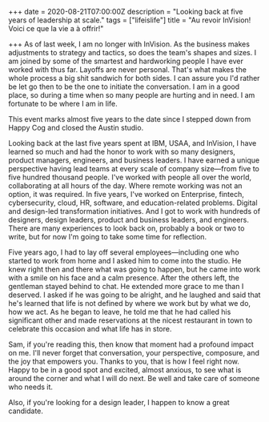 +++
date = 2020-08-21T07:00:00Z
description = "Looking back at five years of leadership at scale."
tags = ["lifeislife"]
title = "Au revoir InVision! Voici ce que la vie a à offrir!"

+++
As of last week, I am no longer with InVision. As the business makes adjustments to strategy and tactics, so does the team's shapes and sizes. I am joined by some of the smartest and hardworking people I have ever worked with thus far. Layoffs are never personal. That's what makes the whole process a big shit sandwich for both sides. I can assure you I'd rather be let go then to be the one to initiate the conversation. I am in a good place, so during a time when so many people are hurting and in need. I am fortunate to be where I am in life.

This event marks almost five years to the date since I stepped down from Happy Cog and closed the Austin studio.

Looking back at the last five years spent at IBM, USAA, and InVision, I have learned so much and had the honor to work with so many designers, product managers, engineers, and business leaders. I have earned a unique perspective having lead teams at every scale of company size—from five to five hundred thousand people. I've worked with people all over the world, collaborating at all hours of the day. Where remote working was not an option, it was required. In five years, I've worked on Enterprise, fintech, cybersecurity, cloud, HR, software, and education-related problems. Digital and design-led transformation initiatives. And I got to work with hundreds of designers, design leaders, product and business leaders, and engineers. There are many experiences to look back on, probably a book or two to write, but for now I'm going to take some time for reflection.

Five years ago, I had to lay off several employees—including one who started to work from home and I asked him to come into the studio. He knew right then and there what was going to happen, but he came into work with a smile on his face and a calm presence. After the others left, the gentleman stayed behind to chat. He extended more grace to me than I deserved. I asked if he was going to be alright, and he laughed and said that he's learned that life is not defined by where we work but by what we do, how we act. As he began to leave, he told me that he had called his significant other and made reservations at the nicest restaurant in town to celebrate this occasion and what life has in store.

Sam, if you're reading this, then know that moment had a profound impact on me. I'll never forget that conversation, your perspective, composure, and the joy that empowers you. Thanks to you, that is how I feel right now. Happy to be in a good spot and excited, almost anxious, to see what is around the corner and what I will do next. Be well and take care of someone who needs it.

Also, if you're looking for a design leader, I happen to know a great candidate.